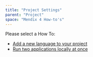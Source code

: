 ```yaml
---
title: "Project Settings"
parent: "Project"
space: "Mendix 4 How-to's"
---
```

Please select a How To:

*   [Add a new language to your project](add-a-new-language-to-your-project)
*   [Run two applications locally at once](run-two-applications-locally-at-once)
